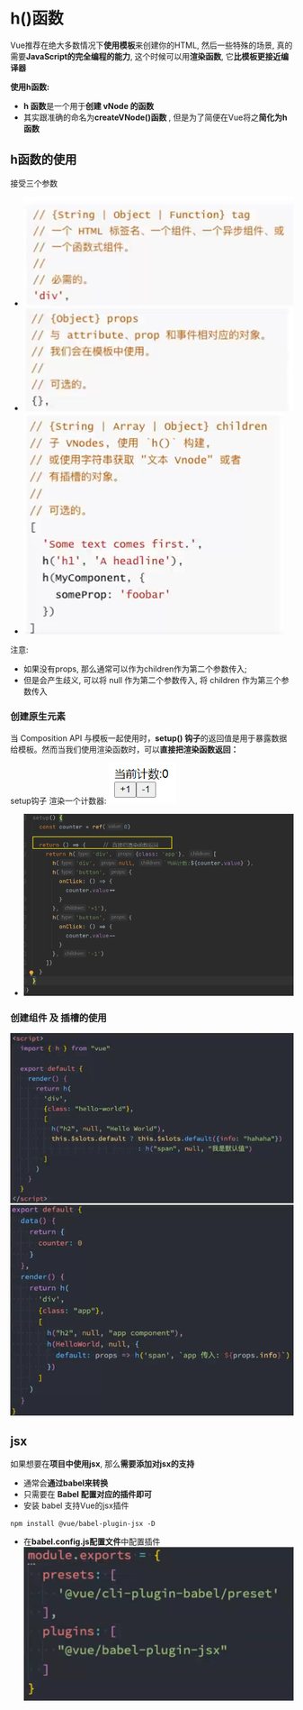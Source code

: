 # h()函数
Vue推荐在绝大多数情况下**使用模板**来创建你的HTML, 然后一些特殊的场景, 真的需要**JavaScript的完全编程的能力**, 这个时候可以用**渲染函数**, 它**比模板更接近编译器**

**使用h函数:**
* **h 函数**是一个用于**创建 vNode 的函数**
* 其实跟准确的命名为**createVNode()函数** , 但是为了简便在Vue将之**简化为h函数**

## h函数的使用
接受三个参数
* ![图片](../.vuepress/public/images/h1.png)
* ![图片](../.vuepress/public/images/h2.png)
* ![图片](../.vuepress/public/images/h3.png)

注意:
* 如果没有props, 那么通常可以作为children作为第二个参数传入;
* 但是会产生歧义, 可以将 null 作为第二个参数传入, 将 children 作为第三个参数传入
### 创建原生元素
当 Composition API 与模板一起使用时，**setup() 钩子**的返回值是用于暴露数据给模板。然而当我们使用渲染函数时，可以**直接把渲染函数返回：**

setup钩子 渲染一个计数器: 
![图片](../.vuepress/public/images/counter.png)
* ![图片](../.vuepress/public/images/setuph.png)
### 创建组件 及 插槽的使用
![图片](../.vuepress/public/images/a1.png)
![图片](../.vuepress/public/images/a2.png)
## jsx
如果想要在**项目中使用jsx**, 那么**需要添加对jsx的支持**
* 通常会**通过babel来转换**
* 只需要在 **Babel 配置对应的插件即可**
* 安装 babel 支持Vue的jsx插件
```
npm install @vue/babel-plugin-jsx -D
```
* 在**babel.config.js配置文件**中配置插件
![图片](../.vuepress/public/images/babel.png)



